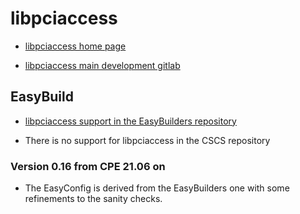 # libpciaccess

  * [libpciaccess home page]()

  * [libpciaccess main development gitlab](https://gitlab.freedesktop.org/xorg/lib/libpciaccess)


## EasyBuild

  * [libpciaccess support in the EasyBuilders repository](https://github.com/easybuilders/easybuild-easyconfigs/tree/main/easybuild/easyconfigs/l/libpciaccess)

  * There is no support for libpciaccess in the CSCS repository


### Version 0.16 from CPE 21.06 on

  * The EasyConfig is derived from the EasyBuilders one with some refinements
    to the sanity checks.

